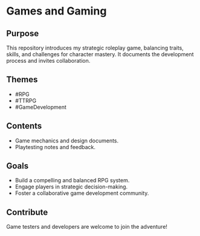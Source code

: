 # Games and Gaming

## Purpose
This repository introduces my strategic roleplay game, balancing traits, skills, and challenges for character mastery. It documents the development process and invites collaboration.

## Themes
- #RPG
- #TTRPG
- #GameDevelopment

## Contents
- Game mechanics and design documents.
- Playtesting notes and feedback.

## Goals
- Build a compelling and balanced RPG system.
- Engage players in strategic decision-making.
- Foster a collaborative game development community.

## Contribute
Game testers and developers are welcome to join the adventure!
